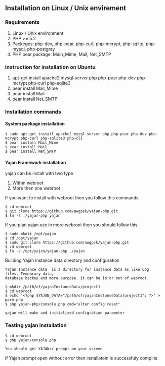 ## Installation on Linux / Unix envirement
### Requirements 
1.	Linux / Unix environment 
2.	PHP >= 5.2
3.	Packeges: php-dev, php-pear, php-curl, php-mcrypt, php-sqlite, php-mysql, php-postgray
4.	PHP pear package: Main_Mime, Mail, Net_SMTP

### Instruction for installation on Ubuntu 
1.	apt-get install apache2 mysql-server php php-pear php-dev php-mcrypt php-curl php-sqlite3
2.	pear install Mail_Mime
3.	pear install Mail
4.	pear install Net_SMTP


### Installation commands

#### System package installation

    $ sudo apt-get install apache2 mysql-server php php-pear php-dev php-mcrypt php-curl php-sqlite3 php-cli
    $ pear install Mail_Mime
    $ pear install Mail
    $ pear install Net_SMTP

#### Yajan Framework installation
yajan can be install with two type

1. Within webroot
2. More then one webroot 

If you want to install with webroot then you follow this commands 

    $ cd webroot
    $ git clone https://github.com/awgpsk/yajan-php.git
    $ ln -s ./yajan-php yajan
    
If you plan yajan use in more webroot then you should follow this 

    $ sudo mkdir /opt/yajan
    $ cd /opt/yajan
    $ sudo git clone https://github.com/awgpsk/yajan-php.git
    $ cd webroot 
    $ ln -s /opt/yajan/yajan-php ./yajan

Building Yajan Instance data directory and configuration 

    Yajan Instance data  is a directory for instance data as like Log files, Temporary data, 
    database backup and more purpose. it can be in or out of webroot. 
    
    $ mkdir /path/of/yajanInstanceData/project1
    $ cd webroot
    $ echo '<?php $YAJAN_DATA="/path/of/yajanInstanceData/project1"; ?>' > parm.php
    $ php yajan-php/console.php cmd="alter config reset"
    
    yajan will make and initialized configration parameter
    


### Testing yajan installation 
    $ cd webroot
    $ php yajan/console.php

    You should get YAJAN:> prompt on your screen
    
if Yajan prompt open without error then installatoin is successfuly complite.
